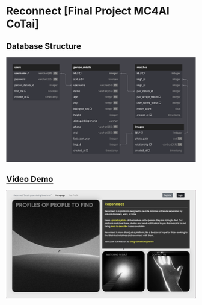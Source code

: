 # Reconnect [Final Project MC4AI CoTai]

## Database Structure

![Database structure](frontend/static/img/database.png)

## [Video Demo](youtu.be/kLe7HvBh_pI)

![Video demo](frontend/static/img/web.png)
